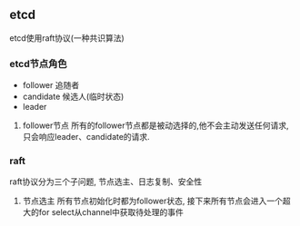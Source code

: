 ## etcd
etcd使用raft协议(一种共识算法)

### etcd节点角色
- follower 追随者
- candidate 候选人(临时状态) 
- leader 

1. follower节点
所有的follower节点都是被动选择的,他不会主动发送任何请求,只会响应leader、candidate的请求. 


### raft
raft协议分为三个子问题, 节点选主、日志复制、安全性
1. 节点选主
所有节点初始化时都为follower状态, 接下来所有节点会进入一个超大的for select从channel中获取待处理的事件
